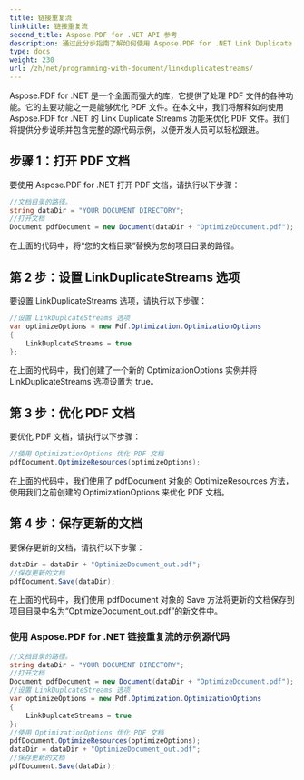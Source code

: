 ```yaml
---
title: 链接重复流
linktitle: 链接重复流
second_title: Aspose.PDF for .NET API 参考
description: 通过此分步指南了解如何使用 Aspose.PDF for .NET Link Duplicate Streams 功能来优化您的 PDF 文档。
type: docs
weight: 230
url: /zh/net/programming-with-document/linkduplicatestreams/
---
```

Aspose.PDF for .NET 是一个全面而强大的库，它提供了处理 PDF 文件的各种功能。它的主要功能之一是能够优化 PDF 文件。在本文中，我们将解释如何使用 Aspose.PDF for .NET 的 Link Duplicate Streams 功能来优化 PDF 文件。我们将提供分步说明并包含完整的源代码示例，以便开发人员可以轻松跟进。

## 步骤 1：打开 PDF 文档

要使用 Aspose.PDF for .NET 打开 PDF 文档，请执行以下步骤：

```csharp
//文档目录的路径。
string dataDir = "YOUR DOCUMENT DIRECTORY";
//打开文档
Document pdfDocument = new Document(dataDir + "OptimizeDocument.pdf");
```

在上面的代码中，将“您的文档目录”替换为您的项目目录的路径。

## 第 2 步：设置 LinkDuplicateStreams 选项

要设置 LinkDuplicateStreams 选项，请执行以下步骤：

```csharp
//设置 LinkDuplcateStreams 选项
var optimizeOptions = new Pdf.Optimization.OptimizationOptions
{
    LinkDuplcateStreams = true
};
```

在上面的代码中，我们创建了一个新的 OptimizationOptions 实例并将 LinkDuplicateStreams 选项设置为 true。

## 第 3 步：优化 PDF 文档

要优化 PDF 文档，请执行以下步骤：

```csharp
//使用 OptimizationOptions 优化 PDF 文档
pdfDocument.OptimizeResources(optimizeOptions);
```

在上面的代码中，我们使用了 pdfDocument 对象的 OptimizeResources 方法，使用我们之前创建的 OptimizationOptions 来优化 PDF 文档。

## 第 4 步：保存更新的文档

要保存更新的文档，请执行以下步骤：

```csharp
dataDir = dataDir + "OptimizeDocument_out.pdf";
//保存更新的文档
pdfDocument.Save(dataDir);
```

在上面的代码中，我们使用 pdfDocument 对象的 Save 方法将更新的文档保存到项目目录中名为“OptimizeDocument_out.pdf”的新文件中。

### 使用 Aspose.PDF for .NET 链接重复流的示例源代码

```csharp
//文档目录的路径。
string dataDir = "YOUR DOCUMENT DIRECTORY";
//打开文档
Document pdfDocument = new Document(dataDir + "OptimizeDocument.pdf");
//设置 LinkDuplcateStreams 选项
var optimizeOptions = new Pdf.Optimization.OptimizationOptions
{
	LinkDuplcateStreams = true
};
//使用 OptimizationOptions 优化 PDF 文档
pdfDocument.OptimizeResources(optimizeOptions);
dataDir = dataDir + "OptimizeDocument_out.pdf";
//保存更新的文档
pdfDocument.Save(dataDir);
```
